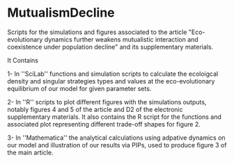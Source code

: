 # MutualismDecline
Scripts for the simulations and figures associated to the article "Eco-evolutionary dynamics further weakens mutualistic interaction and coexistence under population decline" and its supplementary materials.

It Contains

1- In ''SciLab'' functions and simulation scripts to calculate the ecoloigcal density and singular strategies types and values at the eco-evolutionary equilibrium of our model for given parameter sets.

2- In ''R'' scripts to plot different figures with the simulations outputs, notably figures 4 and 5 of the article and D2 of the electronic supplementary materials. It also contains the R script for the functions and associated plot representing different trade-off shapes for figure 2.

3- In ''Mathematica'' the analytical calculations using adpative dynamics on our model and illustration of our results via PIPs, used to produce figure 3 of the main article.



